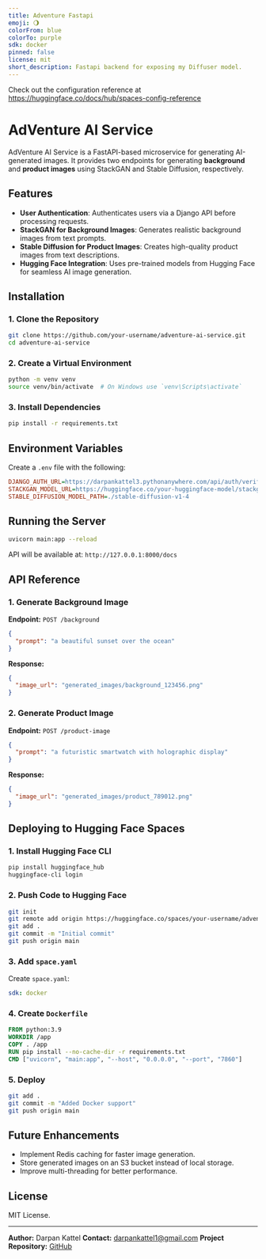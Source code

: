 ```yaml
---
title: Adventure Fastapi
emoji: 🌖
colorFrom: blue
colorTo: purple
sdk: docker
pinned: false
license: mit
short_description: Fastapi backend for exposing my Diffuser model.
---
```


Check out the configuration reference at https://huggingface.co/docs/hub/spaces-config-reference

# AdVenture AI Service

AdVenture AI Service is a FastAPI-based microservice for generating AI-generated images. It provides two endpoints for generating **background** and **product images** using StackGAN and Stable Diffusion, respectively.

## Features
- **User Authentication**: Authenticates users via a Django API before processing requests.
- **StackGAN for Background Images**: Generates realistic background images from text prompts.
- **Stable Diffusion for Product Images**: Creates high-quality product images from text descriptions.
- **Hugging Face Integration**: Uses pre-trained models from Hugging Face for seamless AI image generation.

## Installation
### 1. Clone the Repository
```bash
git clone https://github.com/your-username/adventure-ai-service.git
cd adventure-ai-service
```
### 2. Create a Virtual Environment
```bash
python -m venv venv
source venv/bin/activate  # On Windows use `venv\Scripts\activate`
```
### 3. Install Dependencies
```bash
pip install -r requirements.txt
```

## Environment Variables
Create a `.env` file with the following:
```ini
DJANGO_AUTH_URL=https://darpankattel3.pythonanywhere.com/api/auth/verify/
STACKGAN_MODEL_URL=https://huggingface.co/your-huggingface-model/stackgan
STABLE_DIFFUSION_MODEL_PATH=./stable-diffusion-v1-4
```

## Running the Server
```bash
uvicorn main:app --reload
```

API will be available at: `http://127.0.0.1:8000/docs`

## API Reference
### 1. Generate Background Image
**Endpoint:** `POST /background`
```json
{
  "prompt": "a beautiful sunset over the ocean"
}
```
**Response:**
```json
{
  "image_url": "generated_images/background_123456.png"
}
```

### 2. Generate Product Image
**Endpoint:** `POST /product-image`
```json
{
  "prompt": "a futuristic smartwatch with holographic display"
}
```
**Response:**
```json
{
  "image_url": "generated_images/product_789012.png"
}
```

## Deploying to Hugging Face Spaces
### 1. Install Hugging Face CLI
```bash
pip install huggingface_hub
huggingface-cli login
```
### 2. Push Code to Hugging Face
```bash
git init
git remote add origin https://huggingface.co/spaces/your-username/adventure-ai
git add .
git commit -m "Initial commit"
git push origin main
```
### 3. Add `space.yaml`
Create `space.yaml`:
```yaml
sdk: docker
```
### 4. Create `Dockerfile`
```dockerfile
FROM python:3.9
WORKDIR /app
COPY . /app
RUN pip install --no-cache-dir -r requirements.txt
CMD ["uvicorn", "main:app", "--host", "0.0.0.0", "--port", "7860"]
```
### 5. Deploy
```bash
git add .
git commit -m "Added Docker support"
git push origin main
```

## Future Enhancements
- Implement Redis caching for faster image generation.
- Store generated images on an S3 bucket instead of local storage.
- Improve multi-threading for better performance.

## License
MIT License.

---
**Author:** Darpan Kattel
**Contact:** darpankattel1@gmail.com
**Project Repository:** [GitHub](https://github.com/darpankattel/adventure-ai-service)
